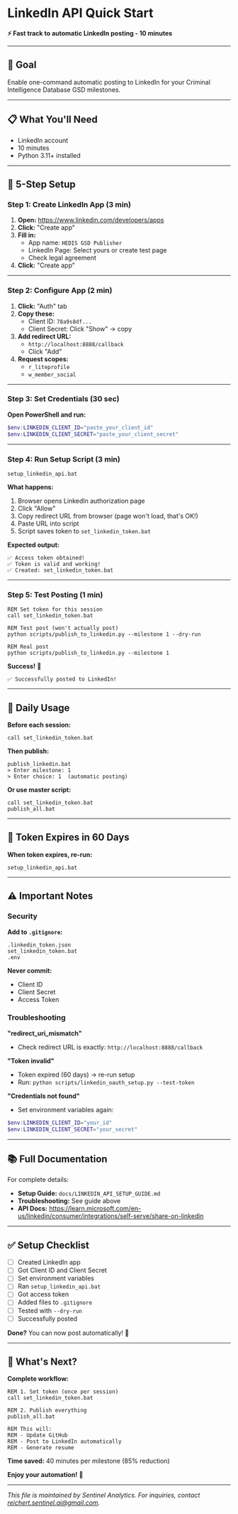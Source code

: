 # LinkedIn API Quick Start

**⚡ Fast track to automatic LinkedIn posting - 10 minutes**

---

## 🎯 Goal
Enable one-command automatic posting to LinkedIn for your Criminal Intelligence Database GSD milestones.

---

## 📋 What You'll Need
- LinkedIn account
- 10 minutes
- Python 3.11+ installed

---

## 🚀 5-Step Setup

### Step 1: Create LinkedIn App (3 min)

1. **Open:** https://www.linkedin.com/developers/apps
2. **Click:** "Create app"
3. **Fill in:**
   - App name: `HEDIS GSD Publisher`
   - LinkedIn Page: Select yours or create test page
   - Check legal agreement
4. **Click:** "Create app"

---

### Step 2: Configure App (2 min)

1. **Click:** "Auth" tab
2. **Copy these:**
   - Client ID: `78a9s8df...`
   - Client Secret: Click "Show" → copy
3. **Add redirect URL:**
   - `http://localhost:8888/callback`
   - Click "Add"
4. **Request scopes:**
   - `r_liteprofile`
   - `w_member_social`

---

### Step 3: Set Credentials (30 sec)

**Open PowerShell and run:**
```powershell
$env:LINKEDIN_CLIENT_ID="paste_your_client_id"
$env:LINKEDIN_CLIENT_SECRET="paste_your_client_secret"
```

---

### Step 4: Run Setup Script (3 min)

```batch
setup_linkedin_api.bat
```

**What happens:**
1. Browser opens LinkedIn authorization page
2. Click "Allow"
3. Copy redirect URL from browser (page won't load, that's OK!)
4. Paste URL into script
5. Script saves token to `set_linkedin_token.bat`

**Expected output:**
```
✅ Access token obtained!
✅ Token is valid and working!
✅ Created: set_linkedin_token.bat
```

---

### Step 5: Test Posting (1 min)

```batch
REM Set token for this session
call set_linkedin_token.bat

REM Test post (won't actually post)
python scripts/publish_to_linkedin.py --milestone 1 --dry-run

REM Real post
python scripts/publish_to_linkedin.py --milestone 1
```

**Success!** 🎉
```
✅ Successfully posted to LinkedIn!
```

---

## 🎯 Daily Usage

**Before each session:**
```batch
call set_linkedin_token.bat
```

**Then publish:**
```batch
publish_linkedin.bat
> Enter milestone: 1
> Enter choice: 1  (automatic posting)
```

**Or use master script:**
```batch
call set_linkedin_token.bat
publish_all.bat
```

---

## 🔄 Token Expires in 60 Days

**When token expires, re-run:**
```batch
setup_linkedin_api.bat
```

---

## ⚠️ Important Notes

### Security
**Add to `.gitignore`:**
```gitignore
.linkedin_token.json
set_linkedin_token.bat
.env
```

**Never commit:**
- Client ID
- Client Secret  
- Access Token

### Troubleshooting

**"redirect_uri_mismatch"**
- Check redirect URL is exactly: `http://localhost:8888/callback`

**"Token invalid"**
- Token expired (60 days) → re-run setup
- Run: `python scripts/linkedin_oauth_setup.py --test-token`

**"Credentials not found"**
- Set environment variables again:
```powershell
$env:LINKEDIN_CLIENT_ID="your_id"
$env:LINKEDIN_CLIENT_SECRET="your_secret"
```

---

## 📚 Full Documentation

For complete details:
- **Setup Guide:** `docs/LINKEDIN_API_SETUP_GUIDE.md`
- **Troubleshooting:** See guide above
- **API Docs:** https://learn.microsoft.com/en-us/linkedin/consumer/integrations/self-serve/share-on-linkedin

---

## ✅ Setup Checklist

- [ ] Created LinkedIn app
- [ ] Got Client ID and Client Secret
- [ ] Set environment variables
- [ ] Ran `setup_linkedin_api.bat`
- [ ] Got access token
- [ ] Added files to `.gitignore`
- [ ] Tested with `--dry-run`
- [ ] Successfully posted

**Done?** You can now post automatically! 🚀

---

## 🎉 What's Next?

**Complete workflow:**
```batch
REM 1. Set token (once per session)
call set_linkedin_token.bat

REM 2. Publish everything
publish_all.bat

REM This will:
REM - Update GitHub
REM - Post to LinkedIn automatically
REM - Generate resume
```

**Time saved:** 40 minutes per milestone (85% reduction)

**Enjoy your automation!** 🚀



---
*This file is maintained by Sentinel Analytics. For inquiries, contact reichert.sentinel.ai@gmail.com.*
